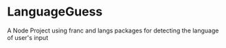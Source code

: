 # LanguageGuess
<p>A Node Project using franc and langs packages for detecting the language of user's input</p>
